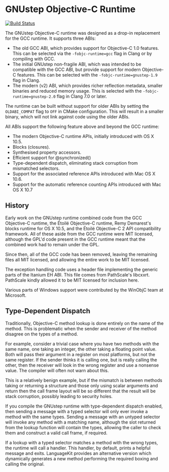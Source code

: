 GNUstep Objective-C Runtime
===========================

[![Build Status](https://travis-ci.org/gnustep/libobjc2.svg?branch=master)](https://travis-ci.org/gnustep/libobjc2)

The GNUstep Objective-C runtime was designed as a drop-in replacement for the
GCC runtime.  It supports three ABIs:

- The old GCC ABI, which provides support for Objective-C 1.0 features.  This
  can be selected via the `-fobjc-runtime=gcc` flag in Clang or by compiling
  with GCC.
- The initial GNUstep non-fragile ABI, which was intended to be compatible with
  the GCC ABI, but provide support for modern Objective-C features.  This can be
  selected with the `-fobjc-runtime=gnustep-1.9` flag in Clang.
- The modern (v2) ABI, which provides richer reflection metadata, smaller
  binaries and reduced memory usage.  This is selected with the
  `-fobjc-runtime=gnustep-2.0` flag in Clang 7.0 or later.

The runtime can be built without support for older ABIs by setting the
`OLDABI_COMPAT` flag to `OFF` in CMake configuration.  This will result in a
smaller binary, which will not link against code using the older ABIs.

All ABIs support the following feature above and beyond the GCC runtime:

- The modern Objective-C runtime APIs, initially introduced with OS X 10.5.
- Blocks (closures).
- Synthesised property accessors.
- Efficient support for @synchronized()
- Type-dependent dispatch, eliminating stack corruption from mismatched
  selectors.
- Support for the associated reference APIs introduced with Mac OS X 10.6.
- Support for the automatic reference counting APIs introduced with Mac OS X
  10.7

History
-------

Early work on the GNUstep runtime combined code from the GCC Objective-C
runtime, the Étoilé Objective-C runtime, Remy Demarest's blocks runtime for OS
X 10.5, and the Étoilé Objective-C 2 API compatibility framework.  All of these
aside from the GCC runtime were MIT licensed, although the GPL'd code present
in the GCC runtime meant that the combined work had to remain under the GPL.

Since then, all of the GCC code has been removed, leaving the remaining files
all MIT licensed, and allowing the entire work to be MIT licensed.  

The exception handling code uses a header file implementing the generic parts
of the Itanium EH ABI.  This file comes from PathScale's libcxxrt.  PathScale
kindly allowed it to be MIT licensed for inclusion here.

Various parts of Windows support were contributed by the WinObjC team at
Microsoft.

Type-Dependent Dispatch
-----------------------

Traditionally, Objective-C method lookup is done entirely on the name of the
method.  This is problematic when the sender and receiver of the method
disagree on the types of a method.  

For example, consider a trivial case where you have two methods with the same
name, one taking an integer, the other taking a floating point value.  Both
will pass their argument in a register on most platforms, but not the same
register.  If the sender thinks it is calling one, but is really calling the
other, then the receiver will look in the wrong register and use a nonsense
value.  The compiler will often not warn about this.

This is a relatively benign example, but if the mismatch is between methods
taking or returning a structure and those only using scalar arguments and
return then the call frame layout will be so different that the result will be
stack corruption, possibly leading to security holes.

If you compile the GNUstep runtime with type-dependent dispatch enabled, then
sending a message with a typed selector will only ever invoke a method with the
same types.  Sending a message with an untyped selector will invoke any method
with a matching name, although the slot returned from the lookup function will
contain the types, allowing the caller to check them and construct a valid call
frame, if required.

If a lookup with a typed selector matches a method with the wrong types, the
runtime will call a handler.  This handler, by default, prints a helpful
message and exits.  LanguageKit provides an alternative version which
dynamically generates a new method performing the required boxing and calling
the original.

